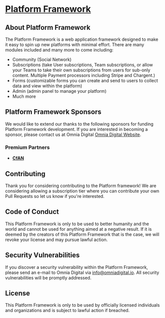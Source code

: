 <p align="center"><a href="https://omniadigital.io" target="_blank"><h1>Platform Framework</h1></a></p>

<!-- <p align="center">
<a href="https://travis-ci.org/laravel/framework"><img src="https://travis-ci.org/laravel/framework.svg" alt="Build Status"></a>
<a href="https://packagist.org/packages/laravel/framework"><img src="https://img.shields.io/packagist/dt/laravel/framework" alt="Total Downloads"></a>
<a href="https://packagist.org/packages/laravel/framework"><img src="https://img.shields.io/packagist/v/laravel/framework" alt="Latest Stable Version"></a>
<a href="https://packagist.org/packages/laravel/framework"><img src="https://img.shields.io/packagist/l/laravel/framework" alt="License"></a>
</p> -->

## About Platform Framework

The Platform Framework is a web application framework designed to make it easy to spin up new platforms with minimal effort. There are many modules included and many more to come including:

- Community (Social Network)
- Subscriptions (take User subscriptions, Team subscriptions, or allow your Teams to take their own subscriptions from users for sub-only content. Multiple Payment processors including Stripe and Chargent.)
- Forms (customizable forms you can create and send to users to collect data and view within the platform)
- Admin (admin panel to manage your platform)
- Much more

## Platform Framework Sponsors

We would like to extend our thanks to the following sponsors for funding Platform Framework development. If you are interested in becoming a sponsor, please contact us at Omnia Digital [Omnia Digital Website](https://omniadigital.io).

### Premium Partners

- **[CfAN](https://cfan.org)**

## Contributing

Thank you for considering contributing to the Platform framework! We are considering allowing a subscription tier where you can contribute your own Pull Requests so let us know if you're interested.

## Code of Conduct

This Platform Framework is only to be used to better humanity and the world and cannot be used for anything aimed at a negative result. If it is deemed by the creators of this Platform Framework that is the case, we will revoke your license and may pursue lawful action.

## Security Vulnerabilities

If you discover a security vulnerability within the Platform Framework, please send an e-mail to Omnia Digital via [info@omniadigital.io](mailto:info@omniadigital.io). All security vulnerabilities will be promptly addressed.

## License

This Platform Framework is only to be used by officially licensed individuals and organizations and is subject to lawful action if breached.
